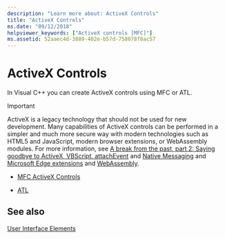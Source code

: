 ```yaml
---
description: "Learn more about: ActiveX Controls"
title: "ActiveX Controls"
ms.date: "09/12/2018"
helpviewer_keywords: ["ActiveX controls [MFC]"]
ms.assetid: 52aaec4d-3889-402e-b57d-758078f8ac57
---
```

# ActiveX Controls

In Visual C++ you can create ActiveX controls using MFC or ATL.

>[!IMPORTANT]
> ActiveX is a legacy technology that should not be used for new development. Many capabilities of ActiveX controls can be performed in a simpler and much more secure way with modern technologies such as HTML5 and JavaScript, modern browser extensions, or WebAssembly modules. For more information, see [A break from the past, part 2: Saying goodbye to ActiveX, VBScript, attachEvent](https://blogs.windows.com/msedgedev/2015/05/06/a-break-from-the-past-part-2-saying-goodbye-to-activex-vbscript-attachevent/) and [Native Messaging](/microsoft-edge/extensions/guides/native-messaging) and [Microsoft Edge extensions](/microsoft-edge/extensions) and [WebAssembly](https://webassembly.org/).

- [MFC ActiveX Controls](mfc-activex-controls.md)

- [ATL](../atl/active-template-library-atl-concepts.md)

## See also

[User Interface Elements](user-interface-elements-mfc.md)
